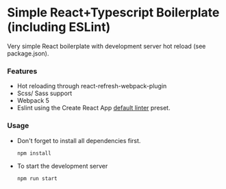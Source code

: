 # Simple React+Typescript Boilerplate (including ESLint)

Very simple React boilerplate with development server hot reload (see package.json).

### Features
- Hot reloading through react-refresh-webpack-plugin
- Scss/ Sass support
- Webpack 5
- Eslint using the Create React App [default linter](https://www.npmjs.com/package/eslint-config-react-app) preset.

### Usage
- Don't forget to install all dependencies first.
    
    `npm install`

- To start the development server

    `npm run start`








